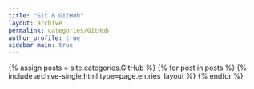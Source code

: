 ```yaml
---
title: "Git & GitHub"
layout: archive
permalink: categories/GitHub
author_profile: true
sidebar_main: true
---
```


{% assign posts = site.categories.GitHub %}
{% for post in posts %} {% include archive-single.html type=page.entries_layout %} {% endfor %}
